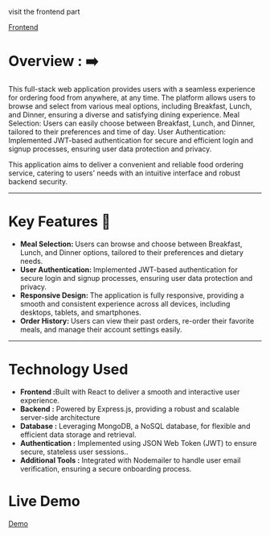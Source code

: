 visit the frontend part 

<a href="https://github.com/brijesh2004/ResoManagemnetclient">Frontend</a>






<h1>Overview : ➡️ </h1>
<div> 
 This full-stack web application provides users with a seamless experience for ordering food from anywhere, at any time. The platform allows users to browse and select from various meal options, including Breakfast, Lunch, and Dinner, ensuring a diverse and satisfying dining experience.
  Meal Selection: Users can easily choose between Breakfast, Lunch, and Dinner, tailored to their preferences and time of day.
  User Authentication: Implemented JWT-based authentication for secure and efficient login and signup processes, ensuring user data protection and privacy.

  This application aims to deliver a convenient and reliable food ordering service, catering to users' needs with an intuitive interface and robust backend security.
</div>

<hr />

<h1>Key Features 🍴</h1>
<ul>
  <li> <b> Meal Selection: </b>  Users can browse and choose between Breakfast, Lunch, and Dinner options, tailored to their preferences and dietary needs. </li>      
  <li> <b>User Authentication: </b>  Implemented JWT-based authentication for secure login and signup processes, ensuring user data protection and privacy. </li>      
  <li> <b>Responsive Design: </b>  The application is fully responsive, providing a smooth and consistent experience across all devices, including desktops, tablets, and smartphones. </li>      
  <li> <b>Order History:  </b>   Users can view their past orders, re-order their favorite meals, and manage their account settings easily.</li>      
</ul>

<hr>
<h1>Technology Used</h1>
 <ul>
    <li><b> Frontend :</b>Built with React to deliver a smooth and interactive user experience.</li>
    <li><b> Backend :</b> Powered by Express.js, providing a robust and scalable server-side architecture </li>
    <li><b> Database :</b> Leveraging MongoDB, a NoSQL database, for flexible and efficient data storage and retrieval. </li>
    <li><b> Authentication :</b> Implemented using JSON Web Token (JWT) to ensure secure, stateless user sessions.. </li>
    <li><b> Additional Tools :</b>  Integrated with Nodemailer to handle user email verification, ensuring a secure onboarding process. </li>
  </ul>



<h1>Live Demo </h1>
 <a href="https://restoclient.onrender.com/" target="_blank">Demo</a>
  

